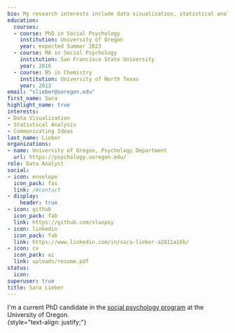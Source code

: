 ```yaml
---
bio: My research interests include data visualization, statistical analysis, and advanced data science topics.
education:
  courses:
  - course: PhD in Social Psychology
    institution: University of Oregon
    year: expected Summer 2023
  - course: MA in Social Psychology
    institution: San Francisco State University
    year: 2016
  - course: BS in Chemistry
    institution: University of North Texas
    year: 2013
email: "slieber@uoregon.edu"
first_name: Sara
highlight_name: true
interests:
- Data Visualization
- Statistical Analysis
- Communicating Ideas
last_name: Lieber
organizations:
- name: University of Oregon, Psychology Department
  url: https://psychology.uoregon.edu/
role: Data Analyst
social:
- icon: envelope
  icon_pack: fas
  link: /#contact
- display:
    header: true
- icon: github
  icon_pack: fab
  link: https://github.com/sluopsy
- icon: linkedin
  icon_pack: fab
  link: https://www.linkedin.com/in/sara-lieber-a2811a16b/
- icon: cv
  icon_pack: ai
  link: uploads/resume.pdf
status:
  icon: 
superuser: true
title: Sara Lieber
---
```


I'm a current PhD candidate in the [social psychology program](https://psychology.uoregon.edu/) at the University of Oregon.  
{style="text-align: justify;"}
